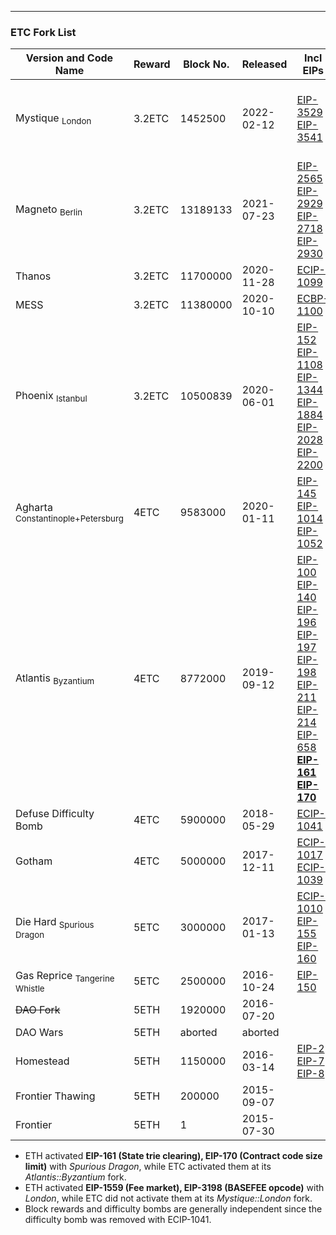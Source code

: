 

---

### ETC Fork List

| Version and Code Name                        | Reward  | Block No. | Released   | Incl EIPs                                                                                                                                                                                                                                                                                                                                                                                                                                                                                                                                                                       | <sub>Excluded</sub> EIPs                                                                                                                                              | Spec                                                                                                                                                                                      | Notes                                                                                              |
| -------------------------------------------- | ------- | --------- | ---------- | ------------------------------------------------------------------------------------------------------------------------------------------------------------------------------------------------------------------------------------------------------------------------------------------------------------------------------------------------------------------------------------------------------------------------------------------------------------------------------------------------------------------------------------------------------------------------------- | --------------------------------------------------------------------------------------------------------------------------------------------------------------------- | ----------------------------------------------------------------------------------------------------------------------------------------------------------------------------------------- | -------------------------------------------------------------------------------------------------- |
| Mystique <sub>London</sub>                   | 3.2ETC | 1452500   | 2022-02-12 | [EIP-3529](https://eips.ethereum.org/EIPS/eip-3529) <br/> [EIP-3541](https://eips.ethereum.org/EIPS/eip-3541)                                                                                                                                                                                                                                                                                                                                                                                                                                                                   | [EIP-1559](https://eips.ethereum.org/EIPS/eip-1559) <br> [EIP-3198](https://eips.ethereum.org/EIPS/eip-3198) <br> [EIP-3554](https://eips.ethereum.org/EIPS/eip-3554) | [ECIP-1104](https://ecips.ethereumclassic.org/ECIPs/ecip-1104) <br> [Execution Spec](https://github.com/ethereum/execution-specs/blob/master/network-upgrades/mainnet-upgrades/london.md) |                                                                                                    |
| Magneto <sub>Berlin</sub>                    | 3.2ETC | 13189133  | 2021-07-23 | [EIP-2565](https://eips.ethereum.org/EIPS/eip-2565) <br/> [EIP-2929](https://eips.ethereum.org/EIPS/eip-2929) <br/> [EIP-2718](https://eips.ethereum.org/EIPS/eip-2718) <br/> [EIP-2930](https://eips.ethereum.org/EIPS/eip-2930)                                                                                                                                                                                                                                                                                                                                               |                                                                                                                                                                       | [ECIP-1103](https://ecips.ethereumclassic.org/ECIPs/ecip-1103) <br> [Execution Spec](https://github.com/ethereum/execution-specs/blob/master/network-upgrades/mainnet-upgrades/berlin.md) |                                                                                                    |
| Thanos                                       | 3.2ETC | 11700000  | 2020-11-28 | [ECIP-1099](https://ecips.ethereumclassic.org/ECIPs/ecip-1099)                                                                                                                                                                                                                                                                                                                                                                                                                                                                                                                  |                                                                                                                                                                       |                                                                                                                                                                                           |                                                                                                    |
| MESS                                         | 3.2ETC | 11380000  | 2020-10-10 | [ECBP-1100](https://ecips.ethereumclassic.org/ECIPs/ecip-1100)                                                                                                                                                                                                                                                                                                                                                                                                                                                                                                                  |                                                                                                                                                                       |                                                                                                                                                                                           |                                                                                                    |
| Phoenix <sub>Istanbul</sub>                  | 3.2ETC | 10500839  | 2020-06-01 | [EIP-152](https://eips.ethereum.org/EIPS/eip-152) <br/> [EIP-1108](https://eips.ethereum.org/EIPS/eip-1108) <br/> [EIP-1344](https://eips.ethereum.org/EIPS/eip-1344) <br/> [EIP-1884](https://eips.ethereum.org/EIPS/eip-1884) <br/> [EIP-2028](https://eips.ethereum.org/EIPS/eip-2028) <br/> [EIP-2200](https://eips.ethereum.org/EIPS/eip-2200)                                                                                                                                                                                                                             |                                                                                                                                                                       | [ECIP-1088](https://ecips.ethereumclassic.org/ECIPs/ecip-1088)                                                                                                                            |                                                                                                    |
| Agharta <sub>Constantinople+Petersburg</sub> | 4ETC    | 9583000   | 2020-01-11 | [EIP-145](https://eips.ethereum.org/EIPS/eip-145) <br/> [EIP-1014](https://eips.ethereum.org/EIPS/eip-1014) <br/> [EIP-1052](https://eips.ethereum.org/EIPS/eip-1052)                                                                                                                                                                                                                                                                                                                                                                                                           | [EIP-1234](https://eips.ethereum.org/EIPS/eip-1234)                                                                                                                   | [ECIP-1056](https://ecips.ethereumclassic.org/ECIPs/ecip-1056) <br> [HFM-1716](https://eips.ethereum.org/EIPS/eip-1716) <br> [HFM-1013](https://eips.ethereum.org/EIPS/eip-1013)          |                                                                                                    |
| Atlantis <sub>Byzantium</sub>                | 4ETC    | 8772000   | 2019-09-12 | [EIP-100](https://eips.ethereum.org/EIPS/eip-100) <br/> [EIP-140](https://eips.ethereum.org/EIPS/eip-140) <br/> [EIP-196](https://eips.ethereum.org/EIPS/eip-196) <br/> [EIP-197](https://eips.ethereum.org/EIPS/eip-197) <br/> [EIP-198](https://eips.ethereum.org/EIPS/eip-198) <br/> [EIP-211](https://eips.ethereum.org/EIPS/eip-211) <br/> [EIP-214](https://eips.ethereum.org/EIPS/eip-214) <br/> [EIP-658](https://eips.ethereum.org/EIPS/eip-658) <br> __[EIP-161](https://eips.ethereum.org/EIPS/eip-161)__ <br> __[EIP-170](https://eips.ethereum.org/EIPS/eip-170)__ | [EIP-649](https://eips.ethereum.org/EIPS/eip-649)                                                                                                                     | [ECIP-1054](https://ecips.ethereumclassic.org/ECIPs/ecip-1054)                                                                                                                            |                                                                                                    |
| Defuse Difficulty Bomb                       | 4ETC    | 5900000   | 2018-05-29 | [ECIP-1041](https://ecips.ethereumclassic.org/ECIPs/ecip-1041)                                                                                                                                                                                                                                                                                                                                                                                                                                                                                                                  |                                                                                                                                                                       |                                                                                                                                                                                           |                                                                                                    |
| Gotham                                       | 4ETC    | 5000000   | 2017-12-11 | [ECIP-1017](https://ecips.ethereumclassic.org/ECIPs/ecip-1017) <br> [ECIP-1039](https://ecips.ethereumclassic.org/ECIPs/ecip-1039)                                                                                                                                                                                                                                                                                                                                                                                                                                              |                                                                                                                                                                       |                                                                                                                                                                                           |                                                                                                    |
| Die Hard <sub>Spurious Dragon</sub>          | 5ETC    | 3000000   | 2017-01-13 | [ECIP-1010](https://ecips.ethereumclassic.org/ECIPs/ecip-1010) <br> [EIP-155](https://eips.ethereum.org/EIPS/eip-155) <br/> [EIP-160](https://eips.ethereum.org/EIPS/eip-160)                                                                                                                                                                                                                                                                                                                                                                                                   | [EIP-161](https://eips.ethereum.org/EIPS/eip-161) <br> [EIP-170](https://eips.ethereum.org/EIPS/eip-170)                                                              | [HFM-607](https://eips.ethereum.org/EIPS/eip-607)                                                                                                                                                                                           |                                                                                                    |
| Gas Reprice <sub>Tangerine Whistle</sub>     | 5ETC    | 2500000   | 2016-10-24 | [EIP-150](https://eips.ethereum.org/EIPS/eip-150)                                                                                                                                                                                                                                                                                                                                                                                                                                                                                                                               |                                                                                                                                                                       | [ECIP-1015](https://ecips.ethereumclassic.org/ECIPs/ecip-1015)                                                                                                                            |                                                                                                    |
| ~~DAO Fork~~                                 | 5ETH    | 1920000   | 2016-07-20 |                                                                                                                                                                                                                                                                                                                                                                                                                                                                                                                                                                                 |                                                                                                                                                                       | [HFM-779](https://eips.ethereum.org/EIPS/eip-779)                                                                                                                                         | [Blog](https://blog.ethereum.org/2016/07/15/to-fork-or-not-to-fork/)                               |
| DAO Wars                                     | 5ETH    | aborted   | aborted    |                                                                                                                                                                                                                                                                                                                                                                                                                                                                                                                                                                                 |                                                                                                                                                                       |                                                                                                                                                                                           | [Blog](https://blog.ethereum.org/2016/06/24/dao-wars-youre-voice-soft-fork-dilemma/)               |
| Homestead                                    | 5ETH    | 1150000   | 2016-03-14 | [EIP-2](https://eips.ethereum.org/EIPS/eip-2) <br/> [EIP-7](https://eips.ethereum.org/EIPS/eip-7) <br/> [EIP-8](https://eips.ethereum.org/EIPS/eip-8)                                                                                                                                                                                                                                                                                                                                                                                                                           |                                                                                                                                                                       | [HFM-606](https://eips.ethereum.org/EIPS/eip-606)                                                                                                                                         | [Blog](https://blog.ethereum.org/2016/02/29/homestead-release/)                                    |
| Frontier Thawing                             | 5ETH    | 200000    | 2015-09-07 |                                                                                                                                                                                                                                                                                                                                                                                                                                                                                                                                                                                 |                                                                                                                                                                       |                                                                                                                                                                                           | [Blog](https://blog.ethereum.org/2015/08/04/the-thawing-frontier/)                                 |
| Frontier                                     | 5ETH    | 1         | 2015-07-30 |                                                                                                                                                                                                                                                                                                                                                                                                                                                                                                                                                                                 |                                                                                                                                                                       |                                                                                                                                                                                           | [Blog](https://blog.ethereum.org/2015/07/22/frontier-is-coming-what-to-expect-and-how-to-prepare/) |

- ETH activated __EIP-161 (State trie clearing), EIP-170 (Contract code size limit)__ with _Spurious Dragon_, while ETC activated them at its _Atlantis::Byzantium_ fork.
- ETH activated __EIP-1559 (Fee market), EIP-3198 (BASEFEE opcode)__ with _London_, while ETC did not activate them at its _Mystique::London_ fork.
- Block rewards and difficulty bombs are generally independent since the difficulty bomb was removed with ECIP-1041.
